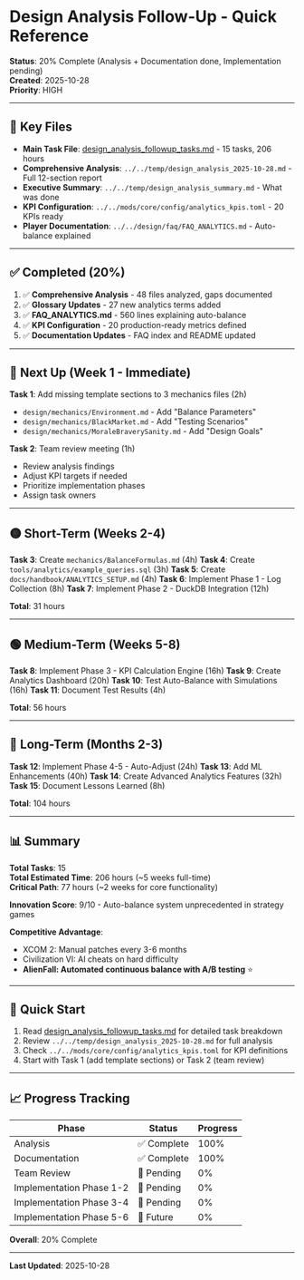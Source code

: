 # Design Analysis Follow-Up - Quick Reference

**Status**: 20% Complete (Analysis + Documentation done, Implementation pending)  
**Created**: 2025-10-28  
**Priority**: HIGH

---

## 📁 Key Files

- **Main Task File**: [design_analysis_followup_tasks.md](design_analysis_followup_tasks.md) - 15 tasks, 206 hours
- **Comprehensive Analysis**: `../../temp/design_analysis_2025-10-28.md` - Full 12-section report
- **Executive Summary**: `../../temp/design_analysis_summary.md` - What was done
- **KPI Configuration**: `../../mods/core/config/analytics_kpis.toml` - 20 KPIs ready
- **Player Documentation**: `../../design/faq/FAQ_ANALYTICS.md` - Auto-balance explained

---

## ✅ Completed (20%)

1. ✅ **Comprehensive Analysis** - 48 files analyzed, gaps documented
2. ✅ **Glossary Updates** - 27 new analytics terms added
3. ✅ **FAQ_ANALYTICS.md** - 560 lines explaining auto-balance
4. ✅ **KPI Configuration** - 20 production-ready metrics defined
5. ✅ **Documentation Updates** - FAQ index and README updated

---

## 🔴 Next Up (Week 1 - Immediate)

**Task 1**: Add missing template sections to 3 mechanics files (2h)
- `design/mechanics/Environment.md` - Add "Balance Parameters"
- `design/mechanics/BlackMarket.md` - Add "Testing Scenarios"
- `design/mechanics/MoraleBraverySanity.md` - Add "Design Goals"

**Task 2**: Team review meeting (1h)
- Review analysis findings
- Adjust KPI targets if needed
- Prioritize implementation phases
- Assign task owners

---

## 🟡 Short-Term (Weeks 2-4)

**Task 3**: Create `mechanics/BalanceFormulas.md` (4h)
**Task 4**: Create `tools/analytics/example_queries.sql` (3h)
**Task 5**: Create `docs/handbook/ANALYTICS_SETUP.md` (4h)
**Task 6**: Implement Phase 1 - Log Collection (8h)
**Task 7**: Implement Phase 2 - DuckDB Integration (12h)

**Total**: 31 hours

---

## 🟢 Medium-Term (Weeks 5-8)

**Task 8**: Implement Phase 3 - KPI Calculation Engine (16h)
**Task 9**: Create Analytics Dashboard (20h)
**Task 10**: Test Auto-Balance with Simulations (16h)
**Task 11**: Document Test Results (4h)

**Total**: 56 hours

---

## 🔵 Long-Term (Months 2-3)

**Task 12**: Implement Phase 4-5 - Auto-Adjust (24h)
**Task 13**: Add ML Enhancements (40h)
**Task 14**: Create Advanced Analytics Features (32h)
**Task 15**: Document Lessons Learned (8h)

**Total**: 104 hours

---

## 📊 Summary

**Total Tasks**: 15  
**Total Estimated Time**: 206 hours (~5 weeks full-time)  
**Critical Path**: 77 hours (~2 weeks for core functionality)

**Innovation Score**: 9/10 - Auto-balance system unprecedented in strategy games

**Competitive Advantage**:
- XCOM 2: Manual patches every 3-6 months
- Civilization VI: AI cheats on hard difficulty
- **AlienFall: Automated continuous balance with A/B testing** ⭐

---

## 🎯 Quick Start

1. Read [design_analysis_followup_tasks.md](design_analysis_followup_tasks.md) for detailed task breakdown
2. Review `../../temp/design_analysis_2025-10-28.md` for full analysis
3. Check `../../mods/core/config/analytics_kpis.toml` for KPI definitions
4. Start with Task 1 (add template sections) or Task 2 (team review)

---

## 📈 Progress Tracking

| Phase | Status | Progress |
|-------|--------|----------|
| Analysis | ✅ Complete | 100% |
| Documentation | ✅ Complete | 100% |
| Team Review | 🔲 Pending | 0% |
| Implementation Phase 1-2 | 🔲 Pending | 0% |
| Implementation Phase 3-4 | 🔲 Pending | 0% |
| Implementation Phase 5-6 | 🔲 Future | 0% |

**Overall**: 20% Complete

---

**Last Updated**: 2025-10-28

